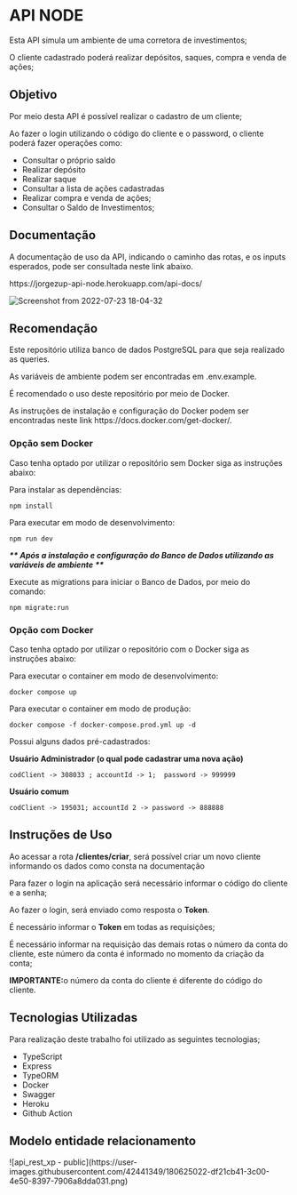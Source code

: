 <h1>API NODE</h1>

<p>Esta API simula um ambiente de uma corretora de investimentos;</p>
<p>O cliente cadastrado poderá realizar depósitos, saques, compra e venda de ações;</p>

<h2>Objetivo</h2>
<p>Por meio desta API é possível realizar o cadastro de um cliente;</p>
<p>Ao fazer o login utilizando o código do cliente e o password, o cliente poderá fazer operações como:</p>

<ul>
<li>Consultar o próprio saldo</li>
<li>Realizar depósito</li>
<li>Realizar saque</li>
<li>Consultar a lista de ações cadastradas</li>
<li>Realizar compra e venda de ações;</li>
<li>Consultar o Saldo de Investimentos;</li>
</ul>

<h2>Documentação</h2>
<p>A documentação de uso da API, indicando o caminho das rotas, e os inputs esperados, pode ser consultada neste link abaixo.</p>
https://jorgezup-api-node.herokuapp.com/api-docs/

![Screenshot from 2022-07-23 18-04-32](https://user-images.githubusercontent.com/42441349/180625030-86f335e0-6b65-40e9-8ac9-eaf2ebcf9738.png)


<h2>Recomendação</h2>

<p>Este repositório utiliza banco de dados PostgreSQL para que seja realizado as queries.</p>
<p>As variáveis de ambiente podem ser encontradas em .env.example.</p>

<p>É recomendado o uso deste repositório por meio de Docker.</p>
<p>As instruções de instalação e configuração do Docker podem ser encontradas neste link https://docs.docker.com/get-docker/.</p>

<h3>Opção sem Docker</h3>
<p>Caso tenha optado por utilizar o repositório sem Docker siga as instruções abaixo:</p>

<p>Para instalar as dependências:</p>

<p><code>npm install</code></p>

<p>Para executar em modo de desenvolvimento:</p>

<p><code>npm run dev</code></p>

<p><i><b>** Após a instalação e configuração do Banco de Dados utilizando as variáveis de ambiente **</b></i></p>

<p>Execute as migrations para iniciar o Banco de Dados, por meio do comando:</p>

<p><code>npm migrate:run</code></p>

<h3>Opção com Docker</h3>
<p>Caso tenha optado por utilizar o repositório com o Docker siga as instruções abaixo:</p>

<p>Para executar o container em modo de desenvolvimento:</p>

<p><code>docker compose up</code> </p>

<p>Para executar o container em modo de produção:</p>

<p><code>docker compose -f docker-compose.prod.yml up -d</code></p>

<p>Possui alguns dados pré-cadastrados:</p>

<p><b>Usuário Administrador (o qual pode cadastrar uma nova ação)</b></p>

<p><code>codClient -> 308033 ; accountId -> 1;  password -> 999999</code></p>

<p><b>Usuário comum</b></p>

<p><code>codClient -> 195031; accountId 2 -> password -> 888888</code></p>

<h2>Instruções de Uso</h2>
<p>Ao acessar a rota <b>/clientes/criar</b>, será possível criar um novo cliente informando os dados como consta na documentação</p>
<p>Para fazer o login na aplicação será necessário informar o código do cliente e a senha;</p>
<p>Ao fazer o login, será enviado como resposta o <b>Token</b>.</p>
<p>É necessário informar o <b>Token</b> em todas as requisições;</p>
<p>É necessário informar na requisição das demais rotas o número da conta do cliente, este número da conta é informado no momento da criação da conta;</>
<p><b>IMPORTANTE:</b>o número da conta do cliente é diferente do código do cliente.</p>

<h2>Tecnologias Utilizadas</h2>
<p>Para realização deste trabalho foi utilizado as seguintes tecnologias;</p>

<ul>
<li>TypeScript</li>
<li>Express</li>
<li>TypeORM</li>
<li>Docker</li>
<li>Swagger</li>
<li>Heroku</li>
<li>Github Action</li>
</ul>


<h2>Modelo entidade relacionamento</h2>
![api_rest_xp - public](https://user-images.githubusercontent.com/42441349/180625022-df21cb41-3c00-4e50-8397-7906a8dda031.png)


